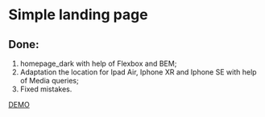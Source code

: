 # Simple landing page

## Done:
1. homepage_dark with help of Flexbox and BEM;
2. Adaptation the location for Ipad Air, Iphone XR and Iphone SE with help of Media queries;
3. Fixed mistakes.

[DEMO](https://evgenywas.github.io/Simple-Landing-Page/)





